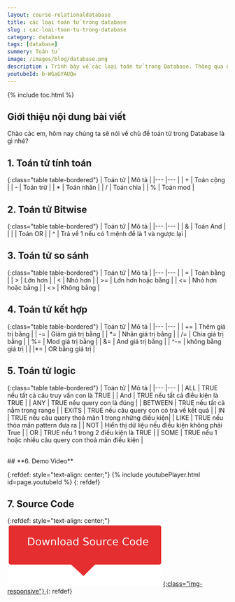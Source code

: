 ```yaml
---
layout: course-relationaldatabase
title: các loại toán tử trong database
slug : cac-loai-toan-tu-trong-database
category: database
tags: [database]
summery: Toán tử    
image: /images/blog/database.png
description : Trình bày về các loại toán tử trong Database. Thông qua những chia sẻ kèm theo các ví dụ được đưa ra trong bài viết sẽ giúp người đọc hiểu được và áp dụng được các phép toán tử vào lập trình Database. Bài viết lần lượt đề cập về toán tử tính toán, toán tử Bitwise, toán tử so sánh, toán tử kết hợp, toán tử logic trong Database. Cuối bài viết, tác giả cung cấp một video code demo để minh hoạ cho người đọc tham khảo thêm.
youtubeId: b-WGaGYAUQw
---
```


{% include toc.html %}

## **Giới thiệu nội dung bài viết**

Chào các em, hôm nay chúng ta sẽ nói về chủ đề toán tử trong Database là gì nhé?

## **1. Toán tử tính toán**


{:class="table table-bordered"}
|  Toán tử  						|  Mô tả										|
|---								|---											|
|	+								| Toán cộng										|
|	-								| Toán trừ										|
|	*								| Toán nhân										|
|	/								| Toán chia										|
|	%								| Toán mod										|

## **2. Toán tử Bitwise**

{:class="table table-bordered"}
|  Toán tử  						|  Mô tả										|
|---								|---											|
|	&								| Toán And										|
|	\| 								| Toán OR										|
|	^								| Trả về 1 nếu có 1 mệnh đề là 1 và ngược lại	|

## **3. Toán tử so sánh**

{:class="table table-bordered"}
|  Toán tử  						|  Mô tả										|
|---								|---											|
|	=								| Toán bằng										|
|	>								| Lớn hơn										|
|	<								| Nhỏ hơn										|
| 	>=								| Lớn hơn hoặc bằng								|
|	<=								| Nhỏ hơn hoặc bằng								|
|	<>								| Không bằng									|

## **4. Toán tử kết hợp**

{:class="table table-bordered"}
|  Toán tử  						|  Mô tả										|
|---								|---											|
|	+=								| Thêm giá trị bằng								|
|	-=								| Giảm giá trị bằng								|
|	\*=								| Nhân giá trị bằng								|
|	/=								| Chia giá trị bằng								|
|	%=								| Mod giá trị bằng								|
|	&=								| And giá trị bằng								|
|	^-=								| không bằng giá trị							|
| 	|\*=							| OR bằng giá trị								|

## **5. Toán tử logic**

{:class="table table-bordered"}
|  Toán tử  						|  Mô tả										|
|---								|---											|
|	ALL								| TRUE nếu tất cả câu truy vấn con là TRUE		|
| 	And 							| TRUE nếu tất cả điều kiện là TRUE 			|
|	ANY 							| TRUE nếu query con là đúng					|
| 	BETWEEN							| TRUE nếu tất cả nằm trong range					|
| 	EXITS							| TRUE nếu câu query con có trả về kết quả		|
|	IN 								| TRUE nếu câu query thoả mãn 1 trong những điều kiện|
|	LIKE							| TRUE nếu thỏa mãn pattern đưa ra 				|
|	NOT 							| Hiển thị dữ liệu nếu điều kiện không phải True |
|	OR 								| TRUE nếu 1 trong 2 điều kiện là TRUE 			|
|	SOME							| TRUE nếu 1 hoặc nhiều câu query con thoả mãn điều kiện |


 
<br>
## **6. Demo Video**

{:refdef: style="text-align: center;"}
{% include youtubePlayer.html id=page.youtubeId %}
{: refdef}

## **7. Source Code**

{:refdef: style="text-align: center;"}
<a href="https://github.com/levunguyen/Database-Mysql" target="_blank"> ![Sourcecode ](/images/icon/githubsource.png){:class="img-responsive"} </a>
{: refdef}













